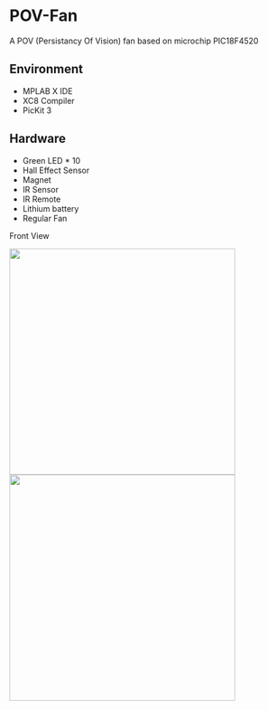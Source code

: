 # POV-Fan
A POV (Persistancy Of Vision) fan based on microchip PIC18F4520

## Environment
* MPLAB X IDE
* XC8 Compiler
* PicKit 3

## Hardware
* Green LED * 10
* Hall Effect Sensor
* Magnet
* IR Sensor
* IR Remote
* Lithium battery
* Regular Fan

Front View

<img src = 'https://i.imgur.com/yig7Dmu.jpg' width="400px">
<img src = 'https://i.imgur.com/4NQLHvr.jpg' width="400px">
